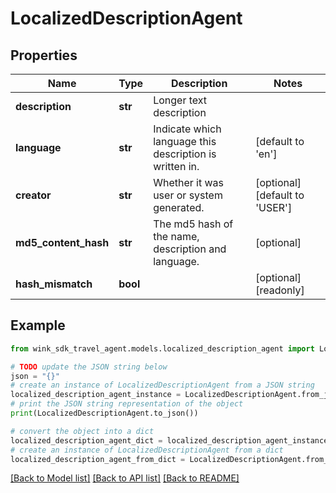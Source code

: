 # LocalizedDescriptionAgent


## Properties

Name | Type | Description | Notes
------------ | ------------- | ------------- | -------------
**description** | **str** | Longer text description | 
**language** | **str** | Indicate which language this description is written in. | [default to 'en']
**creator** | **str** | Whether it was user or system generated. | [optional] [default to 'USER']
**md5_content_hash** | **str** | The md5 hash of the name, description and language. | [optional] 
**hash_mismatch** | **bool** |  | [optional] [readonly] 

## Example

```python
from wink_sdk_travel_agent.models.localized_description_agent import LocalizedDescriptionAgent

# TODO update the JSON string below
json = "{}"
# create an instance of LocalizedDescriptionAgent from a JSON string
localized_description_agent_instance = LocalizedDescriptionAgent.from_json(json)
# print the JSON string representation of the object
print(LocalizedDescriptionAgent.to_json())

# convert the object into a dict
localized_description_agent_dict = localized_description_agent_instance.to_dict()
# create an instance of LocalizedDescriptionAgent from a dict
localized_description_agent_from_dict = LocalizedDescriptionAgent.from_dict(localized_description_agent_dict)
```
[[Back to Model list]](../README.md#documentation-for-models) [[Back to API list]](../README.md#documentation-for-api-endpoints) [[Back to README]](../README.md)


